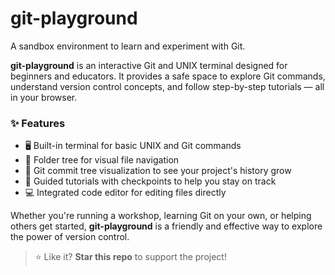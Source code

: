 # git-playground

A sandbox environment to learn and experiment with Git.

**git-playground** is an interactive Git and UNIX terminal designed for beginners and educators. It provides a safe space to explore Git commands, understand version control concepts, and follow step-by-step tutorials — all in your browser.

### ✨ Features

- 🖥️ Built-in terminal for basic UNIX and Git commands
- 📁 Folder tree for visual file navigation
- 🌳 Git commit tree visualization to see your project's history grow
- 📝 Guided tutorials with checkpoints to help you stay on track
- 💻 Integrated code editor for editing files directly

Whether you're running a workshop, learning Git on your own, or helping others get started, **git-playground** is a friendly and effective way to explore the power of version control.

> ⭐ Like it? **Star this repo** to support the project!
